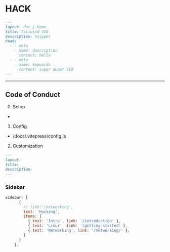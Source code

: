 # HACK

```md
---
layout: doc / home
title: Tailwind CSS
description: Snippet
head:
  - - meta
    - name: description
      content: hello
  - - meta
    - name: keywords
      content: super duper SEO
---
```

---

## Code of Conduct
0. Setup
- 

1. Config
- /docs/.vitepress/config.js

2. Customization

```md
---
layout:
title:
description:
---
```

### Sidebar
```js
sidebar: [
      {
        // link:'/networking',
        text: 'Hacking',
        items: [
          { text: 'Intro', link: '/introduction' },
          { text: 'Linux', link: '/getting-started' },
          { text: 'Networking', link: '/networking/' },
        ]
      }
    ],
```

